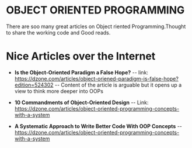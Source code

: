 # OBJECT ORIENTED PROGRAMMING

There are soo many great articles on Object riented Programming.Thought to share the working code and Good reads. 

# Nice Articles over the Internet
- **Is the Object-Oriented Paradigm a False Hope?**
-- link: https://dzone.com/articles/object-oriened-paradigm-is-false-hope?edition=524302
-- Content of the article is arguable but it opens up a view to think more deeper into OOPs

- **10 Commandments of Object-Oriented Design**
-- Link: https://dzone.com/articles/object-oriented-programming-concepts-with-a-system

- **A Systematic Approach to Write Better Code With OOP Concepts**
-- https://dzone.com/articles/object-oriented-programming-concepts-with-a-system
